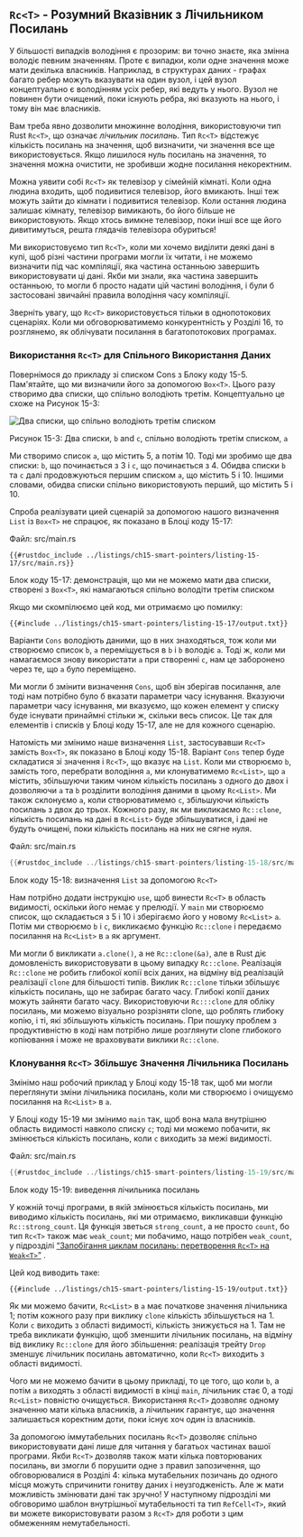 ## `Rc<T>` - Розумний Вказівник з Лічильником Посилань

У більшості випадків володіння є прозорим: ви точно знаєте, яка змінна володіє певним значенням. Проте є випадки, коли одне значення може мати декілька власників. Наприклад, в структурах даних - графах багато ребер можуть вказувати на один вузол, і цей вузол концептуально є володінням усіх ребер, які ведуть у нього. Вузол не повинен бути очищений, поки існують ребра, які вказують на нього, і тому він має власників.

Вам треба явно дозволити множинне володіння, використовуючи тип Rust `Rc<T>`, що означає *лічильник посилань*. Тип `Rc<T>` відстежує кількість посилань на значення, щоб визначити, чи значення все ще використовується. Якщо лишилося нуль посилань на значення, то значення можна очистити, не зробивши жодне посилання некоректним.

Можна уявити собі `Rc<T>` як телевізор у сімейній кімнаті. Коли одна людина входить, щоб подивитися телевізор, його вмикають. Інші теж можуть зайти до кімнати і подивитися телевізор. Коли остання людина залишає кімнату, телевізор вимикають, бо його більше не використовують. Якщо хтось вимкне телевізор, поки інші все ще його дивитимуться, решта глядачів телевізора обуриться!

Ми використовуємо тип `Rc<T>`, коли ми хочемо виділити деякі дані в купі, щоб різні частини програми могли їх читати, і не можемо визначити під час компіляції, яка частина останньою завершить використовувати ці дані. Якби ми знали, яка частина завершить останньою, то могли б просто надати цій частині володіння, і були б застосовані звичайні правила володіння часу компіляції.

Зверніть увагу, що `Rc<T>` використовується тільки в однопотокових сценаріях. Коли ми обговорюватимемо конкурентність у Розділі 16, то розглянемо, як облічувати посилання в багатопотокових програмах.

### Використання `Rc<T>` для Спільного Використання Даних

Повернімося до прикладу зі списком Cons з Блоку коду 15-5. Пам'ятайте, що ми визначили його за допомогою `Box<T>`. Цього разу створимо два списки, що спільно володіють третім. Концептуально це схоже на Рисунок 15-3:

<img alt="Два списки, що спільно володіють третім списком" src="img/trpl15-03.svg" class="center" />

<span class="caption">Рисунок 15-3: Два списки, `b` and `c`, спільно володіють третім списком, `a`</span>

Ми створимо список `a`, що містить 5, а потім 10. Тоді ми зробимо ще два списки: `b`, що починається з 3 і `c`, що починається з 4. Обидва списки `b` та `c` далі продовжуються першим списком `a`, що містить 5 і 10. Іншими словами, обидва списки спільно використовують перший, що містить 5 і 10.

Спроба реалізувати цией сценарій за допомогою нашого визначення `List` із `Box<T>` не спрацює, як показано в Блоці коду 15-17:

<span class="filename">Файл: src/main.rs</span>

```rust,ignore,does_not_compile
{{#rustdoc_include ../listings/ch15-smart-pointers/listing-15-17/src/main.rs}}
```


<span class="caption">Блок коду 15-17: демонстрація, що ми не можемо мати два списки, створені з `Box<T>`, які намагаються спільно володіти третім списком</span>

Якщо ми скомпілюємо цей код, ми отримаємо цю помилку:

```console
{{#include ../listings/ch15-smart-pointers/listing-15-17/output.txt}}
```

Варіанти `Cons` володіють даними, що в них знаходяться, тож коли ми створюємо список `b`, `a` переміщується в `b` і `b` володіє `a`. Тоді ж, коли ми намагаємося знову використати `а` при створенні `c`, нам це заборонено через те, що `a` було переміщено.

Ми могли б змінити визначення `Cons`, щоб він зберігав посилання, але тоді нам потрібно було б вказати параметри часу існування. Вказуючи параметри часу існування, ми вказуємо, що кожен елемент у списку буде існувати принаймні стільки ж, скільки весь список. Це так для елементів і списків у Блоці коду 15-17, але не для кожного сценарію.

Натомість ми змінимо наше визначення `List`, застосувавши `Rc<T>` замість `Box<T>`, як показано в Блоці коду 15-18. Варіант `Cons` тепер буде складатися зі значення і `Rc<T>`, що вказує на `List`. Коли ми створюємо `b`, замість того, перебрати володіння `a`, ми клонуватимемо `Rc<List>`, що `a` містить, збільшуючи таким чином кількість посилань з одного до двох і дозволяючи `а` та `b` розділити володіння даними в цьому `Rc<List>`. Ми також склонуємо `a`, коли створюватимемо `c`, збільшуючи кількість посилань з двох до трьох. Кожного разу, як ми викликаємо `Rc::clone`, кількість посилань на дані в `Rc<List>` буде збільшуватися, і дані не будуть очищені, поки кількість посилань на них не сягне нуля.

<span class="filename">Файл: src/main.rs</span>

```rust
{{#rustdoc_include ../listings/ch15-smart-pointers/listing-15-18/src/main.rs}}
```


<span class="caption">Блок коду 15-18: визначення `List` за допомогою `Rc<T>`</span>

Нам потрібно додати інструкцію `use`, щоб винести `Rc<T>` в область видимості, оскільки його немає у прелюдії. У `main` ми створюємо список, що складається з 5 і 10 і зберігаємо його у новому `Rc<List>` `a`. Потім ми створюємо `b` і `c`, викликаємо функцію `Rc::clone` і передаємо посилання на `Rc<List>` в `a` як аргумент.

Ми могли б викликати `a.clone()`, а не `Rc::clone(&a)`, але в Rust діє домовленість використовувати в цьому випадку `Rc::clone`. Реалізація `Rc::clone` не робить глибокої копії всіх даних, на відміну від реалізацій реалізації `clone` для більшості типів. Виклик `Rc::clone` тільки збільшує кількість посилань, що не забирає багато часу. Глибокі копії даних можуть зайняти багато часу. Використовуючи `Rc:::clone` для обліку посилань, ми можемо візуально розрізняти clone, що роблять глибоку копію, і ті, які збільшують кількість посилань. При пошуку проблем з продуктивністю в коді нам потрібно лише розглянути clone глибокого копіювання і може не враховувати виклики `Rc::clone`.

### Клонування `Rc<T>` Збільшує Значення Лічильника Посилань

Змінімо наш робочий приклад у Блоці коду 15-18 так, щоб ми могли переглянути зміни лічильника посилань, коли ми створюємо і очищуємо посилання на `Rc<List>` в `a`.

У Блоці коду 15-19 ми змінимо `main` так, щоб вона мала внутрішню область видимості навколо списку `c`; тоді ми можемо побачити, як змінюється кількість посилань, коли `c` виходить за межі видимості.

<span class="filename">Файл: src/main.rs</span>

```rust
{{#rustdoc_include ../listings/ch15-smart-pointers/listing-15-19/src/main.rs:here}}
```

<span class="caption">Блок коду 15-19: виведення лічильника посилань</span>

У кожній точці програми, в якій змінюється кількість посилань, ми виводимо кількість посилань, які ми отримаємо, викликавши функцію `Rc::strong_count`. Ця функція зветься `strong_count`, а не просто `count`, бо тип `Rc<T>` також має `weak_count`; ми побачимо, нащо потрібен `weak_count`, у підрозділі [“Запобігання циклам посилань: перетворення `Rc<T>` на `Weak<T>`”][preventing-ref-cycles]<!-- ignore --> .

Цей код виводить таке:

```console
{{#include ../listings/ch15-smart-pointers/listing-15-19/output.txt}}
```

Як ми можемо бачити, `Rc<List>` в `a` має початкове значення лічильника 1; потім кожного разу при виклику `clone` кількість збільшується на 1. Коли `c` виходить з області видимості, кількість знижується на 1. Там не треба викликати функцію, щоб зменшити лічильник посилань, на відміну від виклику `Rc::clone` для його збільшення: реалізація трейту `Drop` зменшує лічильник посилань автоматично, коли `Rc<T>` виходить з області видимості.

Чого ми не можемо бачити в цьому прикладі, то це того, що коли `b`, а потім `a` виходять з області видимості в кінці `main`, лічильник стає 0, а тоді `Rc<List>` повністю очищується. Використання `Rc<T>` дозволяє одному значенню мати кілька власників, а лічильник гарантує, що значення залишається коректним доти, поки існує хоч один із власників.

За допомогою іммутабельних посилань `Rc<T>` дозволяє спільно використовувати дані лише для читання у багатьох частинах вашої програми. Якби `Rc<T>` дозволяв також мати кілька повторюваних посилань, ви змогли б порушити одне з правил запозичення, що обговорювалися в Розділі 4: кілька мутабельних позичань до одного місця можуть спричинити гонитву даних і неузгодженість. Але ж мати можливість змінювати дані так зручно! У наступному підрозділі ми обговоримо шаблон внутрішньої мутабельності та тип `RefCell<T>`, який ви можете використовувати разом з `Rc<T>` для роботи з цим обмеженням немутабельності.

[preventing-ref-cycles]: ch15-06-reference-cycles.html#preventing-reference-cycles-turning-an-rct-into-a-weakt
